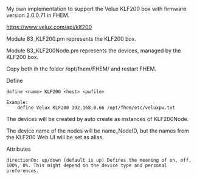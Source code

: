 My own implementation to support the Velux KLF200 box with firmware version 2.0.0.71 in FHEM.

https://www.velux.com/api/klf200

Module 83_KLF200.pm represents the KLF200 box.

Module 83_KLF200Node.pm represents the devices, managed by the KLF200 box.

Copy both ih the folder /opt/fhem/FHEM/ and restart FHEM.

Define

    define <name> KLF200 <host> <pwfile>

    Example:
        define Velux KLF200 192.168.0.66 /opt/fhem/etc/veluxpw.txt
        
The devices will be created by auto create as instances of KLF200Node.

The device name of the nodes will be name_NodeID, but the names from the KLF200 Web UI will be set as alias.
  
Attributes

    directionOn: up/down (default is up) Defines the meaning of on, off, 100%, 0%. This might depend on the device type and personal preferences.
